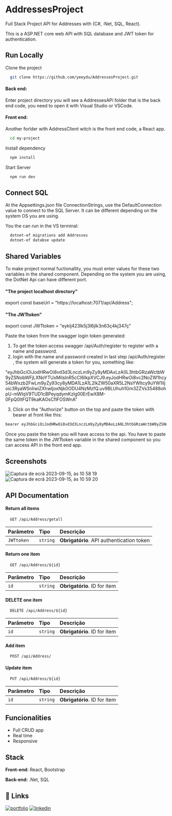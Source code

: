 
# AddressesProject

Full Stack Project API for Addresses with (C#, :Net, SQL, React).

This is a ASP.NET core web API with SQL database and JWT token for authentication.

## Run Locally

Clone the project

```bash
  git clone https://github.com/yeeydu/AddressesProject.git
```

#### Back end:
Enter project directory you will see a AddressesAPi folder that is the back end code, you need to open it with Visual Studio or VSCode.

#### Front end:
Another forlder with AddressClient witch is the front end code, a React app.

```bash
  cd my-project
```

Install dependency

```bash
  npm install
```

Start Server

```bash
  npm run dev
```


## Connect SQL

At the Appsettings.json file ConnectionStrings, use the DefaultConnection value to connect to the SQL Server. It can be different depending on the system OS you are using.

You the can run in the VS terminal:
```bash
  dotnet-ef migrations add Addresses
  dotnet-ef databse update
```


## Shared Variables

To make project normal fuctionallity, you must enter values for these two variables in the shared component. Depending on the system you are using, the DotNet Api can have different port.

#### "The project localhost directory"
export const baseUrl = "https://localhost:7071/api/Address";

#### "The JWTtoken"
export const JWTtoken = "eyklj423lk5j3l6jlk3n63ç4kj347ç"

Paste the token from the swagger login token generated:

1. To get the token access swagger /api/Auth/register to register with a name and password.
2. login with the name and password created in last step /api/Auth/register , the system will generate a token for you, something like:

"eyJhbGciOiJodHRwOi8vd3d3LnczLm9yZy8yMDAxLzA0L3htbGRzaWctbW9yZSNobWFjLXNoYTUxMiIsInR5cCI6IkpXVCJ9.eyJodHRwOi8vc2NoZW1hcy54bWxzb2FwLm9yZy93cy8yMDA1LzA1L2lkZW50aXR5L2NsYWltcy9uYW1lIjoic3RyaW5nIiwiZXhwIjoxNjk0ODU4NzMzfQ.uv9BLUhuh1Gm3ZZVs35488ohpU-mWIqV9TUD1cBPeyqdymKzlg00ErEwX8M-0FpQ0ltFQT9kaKAOsCflFOSWnA"

3. Click on the "Authorize" button on the top and paste the token with bearer at front like this:
```bash
bearer eyJhbGciOiJodHRwOi8vd3d3LnczLm9yZy8yMDAxLzA0L3htbGRzaWctbW9yZSNobWFjLXNoYTUxMiIsInR5cCI6IkpXVCJ9.eyJodHRwOi8vc2NoZW1hcy54bWxzb2FwLm9yZy93cy8yMDA1LzA1L2lkZW50aXR5L2NsYWltcy9uYW1lIjoic3RyaW5nIiwiZXhwIjoxNjk0ODU4NzMzfQ.uv9BLUhuh1Gm3ZZVs35488ohpU-mWIqV9TUD1cBPeyqdymKzlg00ErEwX8M-0FpQ0ltFQT9kaKAOsCflFOSWnA
```

Once you paste the token you will have access to the api.
You have to paste the same token in the JWTtoken variable in the shared component so you can access API in the front end app.
## Screenshots

![Captura de ecrã 2023-09-15, às 10 58 19](https://github.com/yeeydu/AddressesProject/assets/60006668/22ab6d05-079b-4fb1-ab8a-a76cdaa860ae)
![Captura de ecrã 2023-09-15, às 10 59 20](https://github.com/yeeydu/AddressesProject/assets/60006668/6c3cb590-54f7-4896-a3c9-5d9d3f2bb793)


## API Documentation

#### Return all items

```http
  GET /api/Address/getall
```

| Parâmetro   | Tipo       | Descrição                           |
| :---------- | :--------- | :---------------------------------- |
| `JWTtoken` | `string` | **Obrigatório**. API authentication token |

#### Return one item

```http
  GET /api/Address/${id}
```

| Parâmetro   | Tipo       | Descrição                                   |
| :---------- | :--------- | :------------------------------------------ |
| `id`      | `string` | **Obrigatório**. ID for item  |

#### DELETE one item

```http
  DELETE /api/Address/${id}
```

| Parâmetro   | Tipo       | Descrição                                   |
| :---------- | :--------- | :------------------------------------------ |
| `id`      | `string` | **Obrigatório**. ID for item|

#### Add item

```http
  POST /api/Address/
```

#### Update item

```http
  PUT /api/Address/${id}
```

| Parâmetro   | Tipo       | Descrição                                   |
| :---------- | :--------- | :------------------------------------------ |
| `id`      | `string` | **Obrigatório**. ID for item |

 


## Funcionalities

- Full CRUD app
- Real time
- Responsive



## Stack 

**Front-end:** React, Bootstrap

**Back-end:** .Net, SQL


## 🔗 Links
[![portfolio](https://yeeysonduarte.vercel.app)](https://yeeysonduarte.vercel.app)
[![linkedin](https://img.shields.io/badge/linkedin-0A66C2?style=for-the-badge&logo=linkedin&logoColor=white)](https://www.linkedin.com/in/yeeyson-duarte-6545041a7/)


